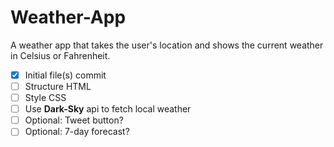 # **Weather-App**
A weather app that takes the user's location and shows the current weather in Celsius or Fahrenheit.

- [x] Initial file(s) commit
- [ ] Structure HTML
- [ ] Style CSS
- [ ] Use **Dark-Sky** api to fetch local weather
- [ ] Optional: Tweet button?
- [ ] Optional: 7-day forecast?
